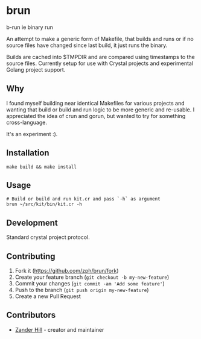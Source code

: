 # brun

b-run ie binary run

An attempt to make a generic form of Makefile, that builds and runs
or if no source files have changed since last build, it just runs the binary.

Builds are cached into $TMPDIR and are compared using timestamps to the source
files. Currently setup for use with Crystal projects and experimental
Golang project support.

## Why

I found myself building near identical Makefiles for various projects and wanting
that build or build and run logic to be more generic and re-usable. I appreciated
the idea of crun and gorun, but wanted to try for something cross-language.

It's an experiment :).

## Installation

```
make build && make install
```

## Usage

```
# Build or build and run kit.cr and pass `-h` as argument
brun ~/src/kit/bin/kit.cr -h
```

## Development

Standard crystal project protocol.

## Contributing

1. Fork it (<https://github.com/zph/brun/fork>)
2. Create your feature branch (`git checkout -b my-new-feature`)
3. Commit your changes (`git commit -am 'Add some feature'`)
4. Push to the branch (`git push origin my-new-feature`)
5. Create a new Pull Request

## Contributors

- [Zander Hill](https://github.com/zph) - creator and maintainer
